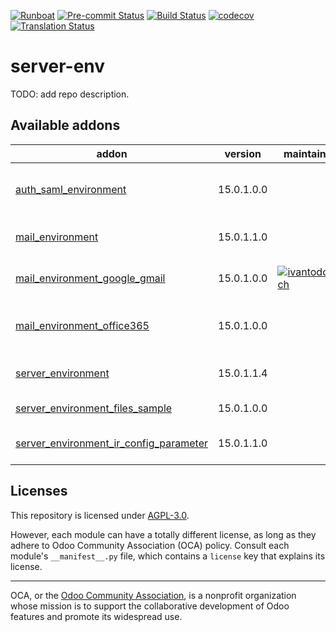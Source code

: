 
[![Runboat](https://img.shields.io/badge/runboat-Try%20me-875A7B.png)](https://runboat.odoo-community.org/builds?repo=OCA/server-env&target_branch=15.0)
[![Pre-commit Status](https://github.com/OCA/server-env/actions/workflows/pre-commit.yml/badge.svg?branch=15.0)](https://github.com/OCA/server-env/actions/workflows/pre-commit.yml?query=branch%3A15.0)
[![Build Status](https://github.com/OCA/server-env/actions/workflows/test.yml/badge.svg?branch=15.0)](https://github.com/OCA/server-env/actions/workflows/test.yml?query=branch%3A15.0)
[![codecov](https://codecov.io/gh/OCA/server-env/branch/15.0/graph/badge.svg)](https://codecov.io/gh/OCA/server-env)
[![Translation Status](https://translation.odoo-community.org/widgets/server-env-15-0/-/svg-badge.svg)](https://translation.odoo-community.org/engage/server-env-15-0/?utm_source=widget)

<!-- /!\ do not modify above this line -->

# server-env

TODO: add repo description.

<!-- /!\ do not modify below this line -->

<!-- prettier-ignore-start -->

[//]: # (addons)

Available addons
----------------
addon | version | maintainers | summary
--- | --- | --- | ---
[auth_saml_environment](auth_saml_environment/) | 15.0.1.0.0 |  | Allows system administrator to authenticate with any account
[mail_environment](mail_environment/) | 15.0.1.1.0 |  | Configure mail servers with server_environment_files
[mail_environment_google_gmail](mail_environment_google_gmail/) | 15.0.1.0.0 | [![ivantodorovich](https://github.com/ivantodorovich.png?size=30px)](https://github.com/ivantodorovich) | Configure Gmail mail servers with server_environment_files
[mail_environment_office365](mail_environment_office365/) | 15.0.1.0.0 |  | Configure Office365 parameters with environment variables via server_environment
[server_environment](server_environment/) | 15.0.1.1.4 |  | move some configurations out of the database
[server_environment_files_sample](server_environment_files_sample/) | 15.0.1.0.0 |  | sample config file for server_environment
[server_environment_ir_config_parameter](server_environment_ir_config_parameter/) | 15.0.1.1.0 |  | Override System Parameters from server environment file

[//]: # (end addons)

<!-- prettier-ignore-end -->

## Licenses

This repository is licensed under [AGPL-3.0](LICENSE).

However, each module can have a totally different license, as long as they adhere to Odoo Community Association (OCA)
policy. Consult each module's `__manifest__.py` file, which contains a `license` key
that explains its license.

----
OCA, or the [Odoo Community Association](http://odoo-community.org/), is a nonprofit
organization whose mission is to support the collaborative development of Odoo features
and promote its widespread use.

